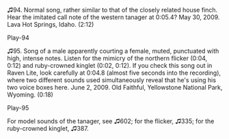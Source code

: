 ♫94. Normal song, rather similar to that of the closely related house
finch. Hear the imitated call note of the western tanager at 0:05.4? May
30, 2009. Lava Hot Springs, Idaho. (2:12)

Play-94

♫95. Song of a male apparently courting a female, muted, punctuated with
high, intense notes. Listen for the mimicry of the northern flicker
(0:04, 0:12) and ruby-crowned kinglet (0:02, 0:12). If you check this
song out in Raven Lite, look carefully at 0:04.8 (almost five seconds
into the recording), where two different sounds used simultaneously
reveal that he's using his two voice boxes here. June 2, 2009. Old
Faithful, Yellowstone National Park, Wyoming. (0:18)

Play-95

For model sounds of the tanager, see ♫602; for the flicker, ♫335; for
the ruby-crowned kinglet, ♫387.
